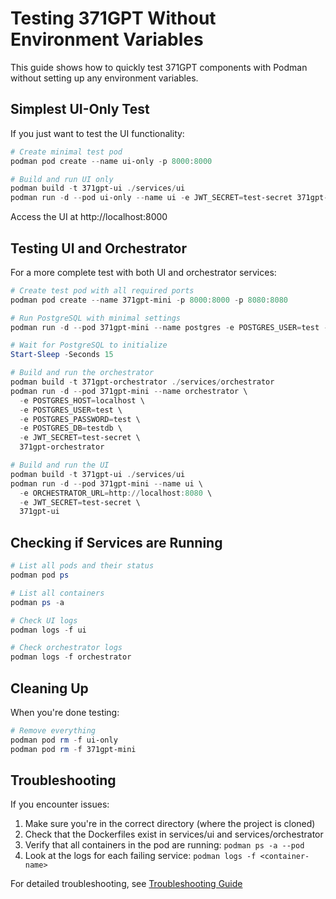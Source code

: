 # Testing 371GPT Without Environment Variables

This guide shows how to quickly test 371GPT components with Podman without setting up any environment variables.

## Simplest UI-Only Test

If you just want to test the UI functionality:

```powershell
# Create minimal test pod
podman pod create --name ui-only -p 8000:8000

# Build and run UI only
podman build -t 371gpt-ui ./services/ui
podman run -d --pod ui-only --name ui -e JWT_SECRET=test-secret 371gpt-ui
```

Access the UI at http://localhost:8000

## Testing UI and Orchestrator

For a more complete test with both UI and orchestrator services:

```powershell
# Create test pod with all required ports
podman pod create --name 371gpt-mini -p 8000:8000 -p 8080:8080

# Run PostgreSQL with minimal settings
podman run -d --pod 371gpt-mini --name postgres -e POSTGRES_USER=test -e POSTGRES_PASSWORD=test -e POSTGRES_DB=testdb postgres:15-alpine

# Wait for PostgreSQL to initialize
Start-Sleep -Seconds 15

# Build and run the orchestrator
podman build -t 371gpt-orchestrator ./services/orchestrator
podman run -d --pod 371gpt-mini --name orchestrator \
  -e POSTGRES_HOST=localhost \
  -e POSTGRES_USER=test \
  -e POSTGRES_PASSWORD=test \
  -e POSTGRES_DB=testdb \
  -e JWT_SECRET=test-secret \
  371gpt-orchestrator

# Build and run the UI
podman build -t 371gpt-ui ./services/ui
podman run -d --pod 371gpt-mini --name ui \
  -e ORCHESTRATOR_URL=http://localhost:8080 \
  -e JWT_SECRET=test-secret \
  371gpt-ui
```

## Checking if Services are Running

```powershell
# List all pods and their status
podman pod ps

# List all containers
podman ps -a

# Check UI logs
podman logs -f ui

# Check orchestrator logs  
podman logs -f orchestrator
```

## Cleaning Up

When you're done testing:

```powershell
# Remove everything
podman pod rm -f ui-only
podman pod rm -f 371gpt-mini
```

## Troubleshooting

If you encounter issues:

1. Make sure you're in the correct directory (where the project is cloned)
2. Check that the Dockerfiles exist in services/ui and services/orchestrator
3. Verify that all containers in the pod are running: `podman ps -a --pod`
4. Look at the logs for each failing service: `podman logs -f <container-name>`

For detailed troubleshooting, see [Troubleshooting Guide](troubleshooting.md)